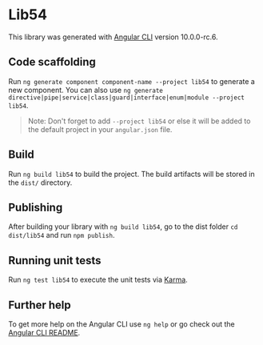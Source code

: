 # Lib54

This library was generated with [Angular CLI](https://github.com/angular/angular-cli) version 10.0.0-rc.6.

## Code scaffolding

Run `ng generate component component-name --project lib54` to generate a new component. You can also use `ng generate directive|pipe|service|class|guard|interface|enum|module --project lib54`.
> Note: Don't forget to add `--project lib54` or else it will be added to the default project in your `angular.json` file. 

## Build

Run `ng build lib54` to build the project. The build artifacts will be stored in the `dist/` directory.

## Publishing

After building your library with `ng build lib54`, go to the dist folder `cd dist/lib54` and run `npm publish`.

## Running unit tests

Run `ng test lib54` to execute the unit tests via [Karma](https://karma-runner.github.io).

## Further help

To get more help on the Angular CLI use `ng help` or go check out the [Angular CLI README](https://github.com/angular/angular-cli/blob/master/README.md).
